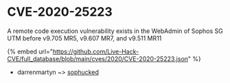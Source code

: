# CVE-2020-25223

A remote code execution vulnerability exists in the WebAdmin of Sophos SG UTM before v9.705 MR5, v9.607 MR7, and v9.511 MR11

{% embed url="https://github.com/Live-Hack-CVE/full_database/blob/main/cves/2020/CVE-2020-25223.json" %}


* darrenmartyn ~> [sophucked](https://zeste.alice-snow.ru/2020/database/cve-2020-25223/sophucked-darrenmartyn)